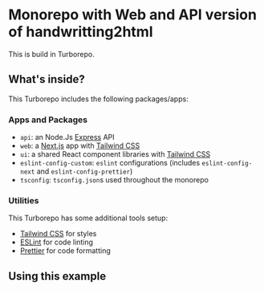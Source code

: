 # Monorepo with Web and API version of handwritting2html

This is build in Turborepo.

## What's inside?

This Turborepo includes the following packages/apps:

### Apps and Packages

- `api`: an Node.Js [Express](https://expressjs.com/) API
- `web`: a [Next.js](https://nextjs.org) app with [Tailwind CSS](https://tailwindcss.com/)
- `ui`: a shared React component libraries with [Tailwind CSS](https://tailwindcss.com/)
- `eslint-config-custom`: `eslint` configurations (includes `eslint-config-next` and `eslint-config-prettier`)
- `tsconfig`: `tsconfig.json`s used throughout the monorepo

### Utilities

This Turborepo has some additional tools setup:

- [Tailwind CSS](https://tailwindcss.com/) for styles
- [ESLint](https://eslint.org/) for code linting
- [Prettier](https://prettier.io) for code formatting

## Using this example
